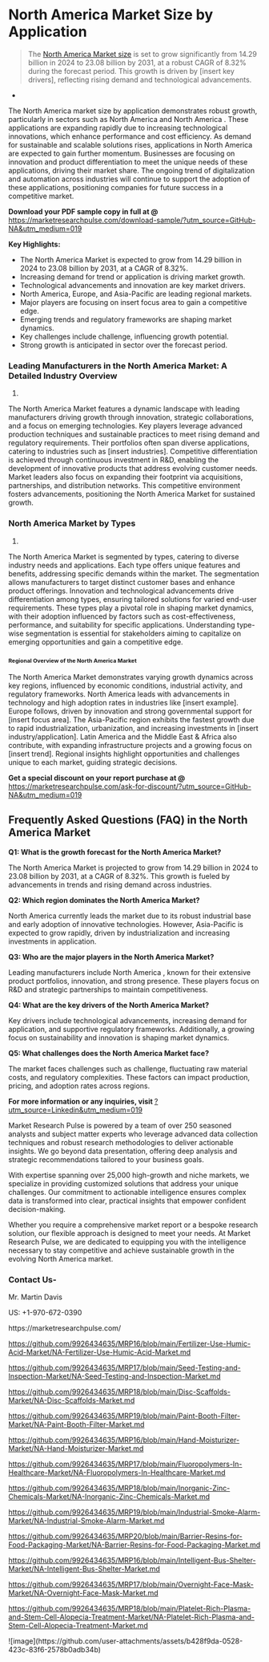 <h1>North America  Market&nbsp;Size by Application</h1><blockquote><p>The <a href="https://marketresearchpulse.com/download-sample/?utm_source=GitHub-NA&amp;utm_medium=019">North America  Market size</a> is set to grow significantly from 14.29 billion in 2024 to 23.08 billion by 2031, at a robust CAGR of 8.32% during the forecast period. This growth is driven by [insert key drivers], reflecting rising demand and technological advancements.</p></blockquote><ul><li></li></ul><p>The North America  market size by application demonstrates robust growth, particularly in sectors such as North America  and North America . These applications are expanding rapidly due to increasing technological innovations, which enhance performance and cost efficiency. As demand for sustainable and scalable solutions rises, applications in North America  are expected to gain further momentum. Businesses are focusing on innovation and product differentiation to meet the unique needs of these applications, driving their market share. The ongoing trend of digitalization and automation across industries will continue to support the adoption of these applications, positioning companies for future success in a competitive market.</p><p><strong>Download your PDF sample copy in full at @ </strong><a href="https://marketresearchpulse.com/download-sample/?utm_source=GitHub-NA&amp;utm_medium=019">https://marketresearchpulse.com/download-sample/?utm_source=GitHub-NA&amp;utm_medium=019</a></p><p><strong>Key Highlights: </strong></p><ul><li>The North America  Market is expected to grow from 14.29 billion in 2024 to 23.08 billion by 2031, at a CAGR of 8.32%.</li><li>Increasing demand for trend or application is driving market growth.</li><li>Technological advancements and innovation are key market drivers.</li><li>North America, Europe, and Asia-Pacific are leading regional markets.</li><li>Major players are focusing on insert focus area to gain a competitive edge.</li><li>Emerging trends and regulatory frameworks are shaping market dynamics.</li><li>Key challenges include challenge, influencing growth potential.</li><li>Strong growth is anticipated in sector over the forecast period.</li></ul><h3>Leading Manufacturers in the North America  Market: A Detailed Industry Overview</h3><ol><li></li></ol><div class="flex max-w-full flex-col flex-grow"><div class="min-h-8 text-message flex w-full flex-col items-end gap-2 whitespace-normal break-words [.text-message+&amp;]:mt-5" dir="auto" data-message-author-role="assistant" data-message-id="fd8432e4-4910-450d-b182-61b7bfb0a01f" data-message-model-slug="gpt-4o"><div class="flex w-full flex-col gap-1 empty:hidden first:pt-[3px]"><div class="markdown prose w-full break-words dark:prose-invert light"><p>The North America  Market features a dynamic landscape with leading manufacturers driving growth through innovation, strategic collaborations, and a focus on emerging technologies. Key players leverage advanced production techniques and sustainable practices to meet rising demand and regulatory requirements. Their portfolios often span diverse applications, catering to industries such as [insert industries]. Competitive differentiation is achieved through continuous investment in R&amp;D, enabling the development of innovative products that address evolving customer needs. Market leaders also focus on expanding their footprint via acquisitions, partnerships, and distribution networks. This competitive environment fosters advancements, positioning the North America  Market for sustained growth.</p></div></div></div></div><h3>North America  Market by Types</h3><ol><li></li></ol><div class="flex max-w-full flex-col flex-grow"><div class="min-h-8 text-message flex w-full flex-col items-end gap-2 whitespace-normal break-words [.text-message+&amp;]:mt-5" dir="auto" data-message-author-role="assistant" data-message-id="084470be-0bb7-4664-bddf-5156b4f41249" data-message-model-slug="gpt-4o-mini"><div class="flex w-full flex-col gap-1 empty:hidden first:pt-[3px]"><div class="markdown prose w-full break-words dark:prose-invert light"><p>The North America  Market is segmented by types, catering to diverse industry needs and applications. Each type offers unique features and benefits, addressing specific demands within the market. The segmentation allows manufacturers to target distinct customer bases and enhance product offerings. Innovation and technological advancements drive differentiation among types, ensuring tailored solutions for varied end-user requirements. These types play a pivotal role in shaping market dynamics, with their adoption influenced by factors such as cost-effectiveness, performance, and suitability for specific applications. Understanding type-wise segmentation is essential for stakeholders aiming to capitalize on emerging opportunities and gain a competitive edge.</p></div></div></div></div><h3><span style="font-size: 11px;">Regional Overview of the North America  Market</span></h3><div class="flex max-w-full flex-col flex-grow"><div class="min-h-8 text-message flex w-full flex-col items-end gap-2 whitespace-normal break-words [.text-message+&amp;]:mt-5" dir="auto" data-message-author-role="assistant" data-message-id="e9038762-ce64-4e30-91c9-9bd413514231" data-message-model-slug="gpt-4o-mini"><div class="flex w-full flex-col gap-1 empty:hidden first:pt-[3px]"><div class="markdown prose w-full break-words dark:prose-invert light"><p>The North America  Market demonstrates varying growth dynamics across key regions, influenced by economic conditions, industrial activity, and regulatory frameworks. North America leads with advancements in technology and high adoption rates in industries like [insert example]. Europe follows, driven by innovation and strong governmental support for [insert focus area]. The Asia-Pacific region exhibits the fastest growth due to rapid industrialization, urbanization, and increasing investments in [insert industry/application]. Latin America and the Middle East &amp; Africa also contribute, with expanding infrastructure projects and a growing focus on [insert trend]. Regional insights highlight opportunities and challenges unique to each market, guiding strategic decisions.</p></div></div></div></div><p><strong>Get a special discount on your report purchase at @ </strong><a href="https://marketresearchpulse.com/ask-for-discount/?utm_source=GitHub-NA&amp;utm_medium=019">https://marketresearchpulse.com/ask-for-discount/?utm_source=GitHub-NA&amp;utm_medium=019</a></p><h2>Frequently Asked Questions (FAQ) in the North America  Market</h2><p><strong>Q1: What is the growth forecast for the North America  Market?</strong></p><p>The North America  Market is projected to grow from 14.29 billion in 2024 to 23.08 billion by 2031, at a CAGR of 8.32%. This growth is fueled by advancements in trends and rising demand across industries.</p><p><strong>Q2: Which region dominates the North America  Market?</strong></p><p>North America currently leads the market due to its robust industrial base and early adoption of innovative technologies. However, Asia-Pacific is expected to grow rapidly, driven by industrialization and increasing investments in application.</p><p><strong>Q3: Who are the major players in the North America  Market?</strong></p><p>Leading manufacturers include North America , known for their extensive product portfolios, innovation, and strong presence. These players focus on R&amp;D and strategic partnerships to maintain competitiveness.</p><p><strong>Q4: What are the key drivers of the North America  Market?</strong></p><p>Key drivers include technological advancements, increasing demand for application, and supportive regulatory frameworks. Additionally, a growing focus on sustainability and innovation is shaping market dynamics.</p><p><strong>Q5: What challenges does the North America  Market face?</strong></p><p>The market faces challenges such as challenge, fluctuating raw material costs, and regulatory complexities. These factors can impact production, pricing, and adoption rates across regions.</p><p><strong>For more information or any inquiries, visit&nbsp;</strong><a href="?utm_source=Linkedin&utm_medium=019">?utm_source=Linkedin&utm_medium=019</a></p><p>Market Research Pulse is powered by a team of over 250 seasoned analysts and subject matter experts who leverage advanced data collection techniques and robust research methodologies to deliver actionable insights. We go beyond data presentation, offering deep analysis and strategic recommendations tailored to your business goals.</p><p>With expertise spanning over 25,000 high-growth and niche markets, we specialize in providing customized solutions that address your unique challenges. Our commitment to actionable intelligence ensures complex data is transformed into clear, practical insights that empower confident decision-making.</p><p>Whether you require a comprehensive market report or a bespoke research solution, our flexible approach is designed to meet your needs. At Market Research Pulse, we are dedicated to equipping you with the intelligence necessary to stay competitive and achieve sustainable growth in the evolving North America  market.</p><h3><strong>Contact Us-</strong></h3><p>Mr. Martin Davis</p><p>US: +1-970-672-0390</p><p>https://marketresearchpulse.com/</p><p><a href="https://github.com/9926434635/MRP16/blob/main/Fertilizer-Use-Humic-Acid-Market/NA-Fertilizer-Use-Humic-Acid-Market.md">https://github.com/9926434635/MRP16/blob/main/Fertilizer-Use-Humic-Acid-Market/NA-Fertilizer-Use-Humic-Acid-Market.md</a></p><p><a href="https://github.com/9926434635/MRP17/blob/main/Seed-Testing-and-Inspection-Market/NA-Seed-Testing-and-Inspection-Market.md">https://github.com/9926434635/MRP17/blob/main/Seed-Testing-and-Inspection-Market/NA-Seed-Testing-and-Inspection-Market.md</a></p><p><a href="https://github.com/9926434635/MRP18/blob/main/Disc-Scaffolds-Market/NA-Disc-Scaffolds-Market.md">https://github.com/9926434635/MRP18/blob/main/Disc-Scaffolds-Market/NA-Disc-Scaffolds-Market.md</a></p><p><a href="https://github.com/9926434635/MRP19/blob/main/Paint-Booth-Filter-Market/NA-Paint-Booth-Filter-Market.md">https://github.com/9926434635/MRP19/blob/main/Paint-Booth-Filter-Market/NA-Paint-Booth-Filter-Market.md</a></p><p><a href="https://github.com/9926434635/MRP16/blob/main/Hand-Moisturizer-Market/NA-Hand-Moisturizer-Market.md">https://github.com/9926434635/MRP16/blob/main/Hand-Moisturizer-Market/NA-Hand-Moisturizer-Market.md</a></p><p><a href="https://github.com/9926434635/MRP17/blob/main/Fluoropolymers-In-Healthcare-Market/NA-Fluoropolymers-In-Healthcare-Market.md">https://github.com/9926434635/MRP17/blob/main/Fluoropolymers-In-Healthcare-Market/NA-Fluoropolymers-In-Healthcare-Market.md</a></p><p><a href="https://github.com/9926434635/MRP18/blob/main/Inorganic-Zinc-Chemicals-Market/NA-Inorganic-Zinc-Chemicals-Market.md">https://github.com/9926434635/MRP18/blob/main/Inorganic-Zinc-Chemicals-Market/NA-Inorganic-Zinc-Chemicals-Market.md</a></p><p><a href="https://github.com/9926434635/MRP19/blob/main/Industrial-Smoke-Alarm-Market/NA-Industrial-Smoke-Alarm-Market.md">https://github.com/9926434635/MRP19/blob/main/Industrial-Smoke-Alarm-Market/NA-Industrial-Smoke-Alarm-Market.md</a></p><p><a href="https://github.com/9926434635/MRP20/blob/main/Barrier-Resins-for-Food-Packaging-Market/NA-Barrier-Resins-for-Food-Packaging-Market.md">https://github.com/9926434635/MRP20/blob/main/Barrier-Resins-for-Food-Packaging-Market/NA-Barrier-Resins-for-Food-Packaging-Market.md</a></p><p><a href="https://github.com/9926434635/MRP16/blob/main/Intelligent-Bus-Shelter-Market/NA-Intelligent-Bus-Shelter-Market.md">https://github.com/9926434635/MRP16/blob/main/Intelligent-Bus-Shelter-Market/NA-Intelligent-Bus-Shelter-Market.md</a></p><p><a href="https://github.com/9926434635/MRP17/blob/main/Overnight-Face-Mask-Market/NA-Overnight-Face-Mask-Market.md">https://github.com/9926434635/MRP17/blob/main/Overnight-Face-Mask-Market/NA-Overnight-Face-Mask-Market.md</a></p><p><a href="https://github.com/9926434635/MRP18/blob/main/Platelet-Rich-Plasma-and-Stem-Cell-Alopecia-Treatment-Market/NA-Platelet-Rich-Plasma-and-Stem-Cell-Alopecia-Treatment-Market.md">https://github.com/9926434635/MRP18/blob/main/Platelet-Rich-Plasma-and-Stem-Cell-Alopecia-Treatment-Market/NA-Platelet-Rich-Plasma-and-Stem-Cell-Alopecia-Treatment-Market.md</a></p>
![image](https://github.com/user-attachments/assets/b428f9da-0528-423c-83f6-2578b0adb34b)
